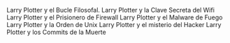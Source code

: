 Larry Plotter y el Bucle Filosofal.
Larry Plotter y la Clave Secreta del Wifi
Larry Plotter y el Prisionero de Firewall
Larry Plotter y el Malware de Fuego
Larry Plotter y la Orden de Unix
Larry Plotter y el misterio del Hacker
Larry Plotter y los Commits de la Muerte

